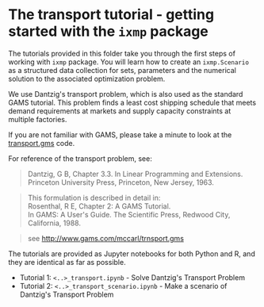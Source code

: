 The transport tutorial - getting started with the ``ixmp`` package
==================================================================

The tutorials provided in this folder take you through the first steps
of working with ``ixmp`` package. You will learn how to create an 
``ixmp.Scenario`` as a structured data collection for sets, parameters
and the numerical solution to the associated optimization problem.

We use Dantzig's transport problem, which is also used as the standard GAMS tutorial.
This problem finds a least cost shipping schedule that meets demand requirements at markets
and supply capacity constraints at multiple factories.

If you are not familiar with GAMS, please take a minute to look at the [transport.gms](transport.gms) code.

For reference of the transport problem, see:
> Dantzig, G B, Chapter 3.3. In Linear Programming and Extensions.  
> Princeton University Press, Princeton, New Jersey, 1963.

> This formulation is described in detail in:  
> Rosenthal, R E, Chapter 2: A GAMS Tutorial.  
> In GAMS: A User's Guide. The Scientific Press, Redwood City, California, 1988.

> see http://www.gams.com/mccarl/trnsport.gms

The tutorials are provided as Jupyter notebooks for both Python and R, 
and they are identical as far as possible.

 - Tutorial 1: ``<..>_transport.ipynb`` - Solve Dantzig's Transport Problem
 - Tutorial 2: ``<..>_transport_scenario.ipynb`` - Make a scenario of Dantzig's Transport Problem
